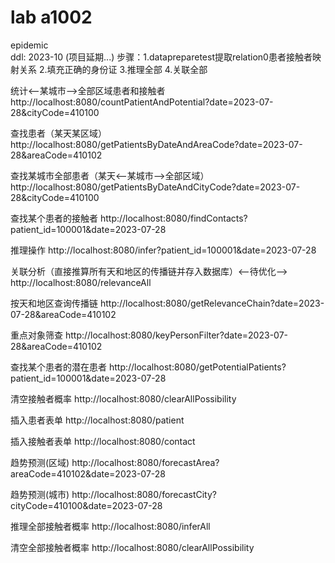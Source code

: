 # lab a1002
epidemic
<br>
ddl: 2023-10 (项目延期...)
步骤：1.datapreparetest提取relation0患者接触者映射关系
    2.填充正确的身份证
    3.推理全部
    4.关联全部

统计<--某城市-->全部区域患者和接触者
http://localhost:8080/countPatientAndPotential?date=2023-07-28&cityCode=410100

查找患者（某天某区域）
http://localhost:8080/getPatientsByDateAndAreaCode?date=2023-07-28&areaCode=410102

查找某城市全部患者（某天<--某城市-->全部区域）
http://localhost:8080/getPatientsByDateAndCityCode?date=2023-07-28&cityCode=410100

查找某个患者的接触者
http://localhost:8080/findContacts?patient_id=100001&date=2023-07-28

推理操作
http://localhost:8080/infer?patient_id=100001&date=2023-07-28

关联分析（直接推算所有天和地区的传播链并存入数据库）<--待优化-->
http://localhost:8080/relevanceAll

按天和地区查询传播链
http://localhost:8080/getRelevanceChain?date=2023-07-28&areaCode=410102

重点对象筛查
http://localhost:8080/keyPersonFilter?date=2023-07-28&areaCode=410102

查找某个患者的潜在患者
http://localhost:8080/getPotentialPatients?patient_id=100001&date=2023-07-28

清空接触者概率
http://localhost:8080/clearAllPossibility

插入患者表单
http://localhost:8080/patient

插入接触者表单
http://localhost:8080/contact

趋势预测(区域)
http://localhost:8080/forecastArea?areaCode=410102&date=2023-07-28

趋势预测(城市)
http://localhost:8080/forecastCity?cityCode=410100&date=2023-07-28

推理全部接触者概率
http://localhost:8080/inferAll

清空全部接触者概率
http://localhost:8080/clearAllPossibility
